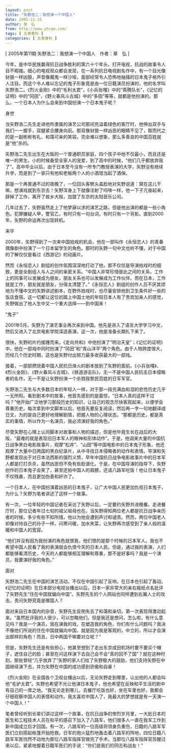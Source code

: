 ```yaml
---
layout: post
title: "矢野浩二：我想演一个中国人"
date: 2005-11-15
author: 章　弘
from: http://www.yhcqw.com/
tags: [ 炎黄春秋 ]
categories: [ 炎黄春秋 ]
---
```



[ 2005年第11期 矢野浩二：我想演一个中国人　作者：章　弘 ]


今年，是中华民族赢得抗日战争胜利的第六十个年头。打开电视，抗战的故事令人目不暇接。细心的电视观众都会发现，在一系列抗日电视剧名作中，有一个目光像豺狼一样凶狠，声音像魔鬼一样沙哑，面部经常令人恐怖地抽搐的日本鬼子格外引人注目。而这个令人难以忘记的鬼子形象竟是由一位日籍演员扮演的，他的名字叫矢野浩二。《烈火金刚》中的“毛利太君”，《小兵张嘎》中的“斋腾队长”，《记忆的证明》中的“冈田”，《野火春风斗古城》中的“多田”等等，就都是他扮演的。那么，一个日本人为什么会来到中国扮演一个日本鬼子呢？

身世


当矢野浩二先生走进他所隶属的演艺公司那间充溢着绿色的客厅时，他伸出双手与我们一一握手，双腿紧合腰身向前。那双像豺狼一样凶恶的眼睛不见了，取而代之的是一副彬彬有礼、和蔼可亲的笑容。完全难以想象，那么多善良的中国百姓就是“他”杀的。


矢野浩二先生出生在大阪的一个普通职员家庭，四个孩子中他不仅最小，而且还是唯一的男生。小的时候备受全家人的宠爱，到了高中的时候，“他们几乎都放弃我了”。高中毕业以后，由于日本至今没有一所专门教授表演的大学，矢野没有继续升学，而是到了一家只有他和老板两个人的小酒馆当起了酒保。


那是一个再普通不过的夜晚了，一位回头客劈头盖脸地对矢野说道：窝在这儿干嘛，想演戏就到东京去！矢野浑身上下就像注射了吗啡一样，他一下子亢奋起来，辞掉了工作，离开了故乡大阪，加盟了东京的太阳音乐公司。


几年过去了，矢野虽然走上了他梦寐以求的演艺之路，但是他出演的都是一些小角色。犯罪嫌疑人甲，警官乙，有时只有一句台词，有时只有一个背影。直到2000年，矢野的命运再次出现转机。

来华


2000年，矢野得到了一次来中国拍戏的机会，他在一部叫作《永恒恋人》的青春偶像剧中扮演了一个日本留学生的角色。那时的矢野一句中文也听不懂，对于中国的了解仅仅是看过《西游记》的动画片。


然而《永恒恋人》剧组的创作氛围深深地打动了他，那不仅仅是导演拍戏时的细致，更是全剧组人与人之间的亲密关系。“中国人非常珍惜彼此之间的关系，工作上的同事可以发展成为朋友，朋友关系也可以发展成为工作伙伴。而在日本，工作就是工作，朋友就是朋友，分得太清楚了。”《永恒恋人》剧组的创作人员不厌其烦地为不懂中文的矢野讲述剧本，在野外拍戏时，也尽量安排他到卫生条件好一些的饭店食宿。这一切都让这位初踏上中国土地的年轻日本人有了贵宾加亲人的感觉，矢野做出了他人生中又一个重大选择——到中国来！

“鬼子”

2001年5月，矢野为了演艺事业再次来到中国。他先是进入了语言大学学习中文，然后又进入了北京电影学院深造表演。这一次，他是准备长期扎下来了。


很快，矢野的片约接踵而来。《走向共和》中他扮演了“明治天皇”；《记忆的证明》中，他在一部戏中同时扮演了“冈田”和“青山洋平”两个角色。由于人物跨度很大，历经几个历史时期，这也是矢野付出努力最多收获最大的一部戏。


接着，一部部燃烧着中国人民抗日烽火的剧本放到了矢野的面前。《小兵张嘎》、《烈火金刚》、《野火春风斗古城》、《铁道游击队》，无一不是中国人民抗击日本侵略者的名作，无一不是让矢野扮演一个杀戮我黎民百姓的日军军官。


矢野浩二先生与大多数日本的年轻人一样，对于那一段充满血和泪的悲怆历史几乎一无所知。看到剧本中的故事，他首先感到的是震惊，“日本人真的这样干过吗？”他开始广泛地学习那段历史的知识，让自己的观念尽快客观起来，以便学会尊重历史。每次拿到中文脚本以后，他首先要反复阅读，然后再一字一句地翻译成日文，为的是自己更好地理解剧情，把握人物的心理状态。“那都是历史，都是真实的事情，所以作为一名演员，我必须演好我的角色。”


尽管矢野在心理上认同脚本对故事和人物的描述，但是他毕竟生长在战后的大阪，“最难的就是表现旧日本军人的眼神和形体动作”。于是，他调来大量的中国抗日战争黑白电影故事片，观摩“松井”、“山田”等中国电影中的日本鬼子形象。他还观摩了大量中日两国的黑白纪录片，从中寻找日本侵略者的动作和表情。导演和矢野都发现出于对日本法西斯的强烈义愤，早年中国抗日战争电影故事片中的日本军人都是打打杀杀，虽然凶恶但不免有些脸谱化。于是，在中国导演的指导下，矢野创作的日本鬼子会笑了，甚至还拍中国人的肩膀，还请八路军吃饭！他让日本鬼子不仅残暴，而且更加伪善和奸诈了。

一个日本人，在中国扮演着凶恶的日本鬼子，让广大中国人民更加仇视日本鬼子，为什么？矢野为笔者讲述了这样一个故事。


有一次，一位年轻的中国记者在采访了矢野以后，一定要约矢野共进晚餐。走进餐厅时，那位记者年过七旬的祖父祖母也在。当矢野得知两位老人都是抗日战争亲历者的时候，多少有些不知所措，他以为他会遭到声讨和谴责。然而，两位中国老人却像对待自己的孙子一样，问寒问暖，加水夹菜，让矢野再次感受到了亲人般的温暖和中国人的宽容。


“他们并没有因为我扮演的角色就恨我，他们恨的是那个时候的日本军人。我也不希望中国人民看了我的表演就会仇恨今天的日本人民。但是，通过我的表演，人们都能够看清历史，今天的人都能够相互理解和尊重，那不是好事吗？我是一个演员，我要演好我的角色。”

面对


矢野浩二先生在中国的演艺活动，不仅在中国引起了反响，在日本也引起了轰动。《记忆的证明》在日本部分电视台播出以后，日本一家非常大的亲右报纸点名批评了矢野先生“住在中国就偏向中国”。矢野先生的个人网站也同样遭到右翼人士的攻击，责问矢野究竟是哪国人？


面对来自日本国内的杂音，矢野先生反倒失去了和蔼和亲切，第一次表现得激动起来。“虽然批评我的人很少，可以忽略他们。但是我还是想问，怎么啦，有什么意见吗？我是一个演员，我在演我的戏，在塑造我的角色，你们有什么问题吗？我决不像他们所说的住在中国就偏向中国，就是因为我是客观的，中立的，所以才会演出那样的角色！而且，日中两国干嘛要对立呢？”


但是，矢野先生还是有些担心，他甚至想到了走出东京成田机场时要不要买个帽子，遮住自己的脸；甚至在问这样演下去自己会不会“真的回不了国”？就在这种时刻，那些曾经“几乎放弃了”矢野的家人们给了矢野极大的鼓励，他们支持矢野在中国继续演下去，并为矢野在中国的成功感到骄傲和自豪！


《烈火金刚》在全国各个卫视台播出以后，无论矢野走到哪里，认出他的人都会叫他“毛驴太君”。矢野也希望不光让他演日本鬼子，他也希望在反映和平生活的剧中有自己的一席之地。“我无论走到哪儿，去餐厅吃饭也好，坐在车里也好，我都会仔细观察中国人的表情和动作。我太喜欢中国人了，我最大的梦想就是有一天演一个中国人！”


笔者曾经听到长辈们讲过这样一个故事，在抗日战争的惨烈岁月里，一大批日本的医生和工程技术人员在和平的感召下加入了八路军，他们很多人一直在我军工作到新中国成立后才回国。有一次，八路军的一位高级将领身负重伤，日籍的八路军军医们立刻搭起帐篷开始抢救。日军的炮火猛烈地轰击着八路军的阵地，四位日籍八路军军医岿然不动地为那位八路军指挥官做完了手术。当那位八路军指挥官苏醒过来以后，紧紧地握着日籍军医们的手说：“你们是我们的同志和战友！”


